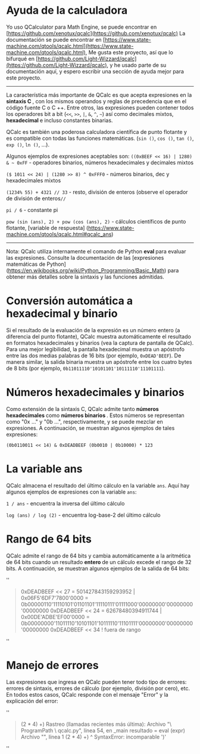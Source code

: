 # Ayuda de la calculadora

Yo uso QCalculator para Math Engine, se puede encontrar en
[https://github.com/xenotux/qcalc](https://github.com/xenotux/qcalc)
La documentación se puede encontrar en [https://www.state-machine.com/qtools/qcalc.html](https://www.state-machine.com/qtools/qcalc.html),
Me gusta este proyecto,
así que lo bifurqué en [https://github.com/Light-Wizzard/qcalc](https://github.com/Light-Wizzard/qcalc),
y he usado parte de su documentación aquí, y espero escribir una sección de ayuda mejor para este proyecto.

***

La característica más importante de QCalc es que acepta expresiones en la <b> sintaxis C </b>, con los mismos operandos y reglas de precedencia que en el código fuente C o C ++. Entre otros,
las expresiones pueden contener todos los operadores bit a bit (`<<`, `>>`, `|`, `&`, `^`, `~`) así como decimales mixtos,
<b> hexadecimal </b> e incluso constantes binarias.

QCalc es también una poderosa calculadora científica de punto flotante y es compatible con todas las funciones matemáticas.
(`sin ()`, `cos ()`, `tan ()`, `exp ()`, `ln ()`, ...).

Algunos ejemplos de expresiones aceptables son:
`((0xBEEF << 16) | 1280) & ~ 0xFF` - operadores binarios, números hexadecimales y decimales mixtos

`($ 1011 << 24) | (1280 >> 8) ^ 0xFFF0` - números binarios, dec y hexadecimales mixtos

`(1234% 55) + 4321 // 33` - resto, división de enteros (observe el operador de división de enteros` // `

`pi / 6` - constante pi

`pow (sin (ans), 2) + pow (cos (ans), 2)` - cálculos científicos de punto flotante,
[variable de respuesta] (https://www.state-machine.com/qtools/qcalc.html#qcalc_ans)

***

Nota: QCalc utiliza internamente el comando de Python <b> eval </b> para evaluar las expresiones.
Consulte la documentación de las [expresiones matemáticas de Python] (https://en.wikibooks.org/wiki/Python_Programming/Basic_Math)
para obtener más detalles sobre la sintaxis y las funciones admitidas.

# Conversión automática a hexadecimal y binario

Si el resultado de la evaluación de la expresión es un número entero (a diferencia del punto flotante),
QCalc muestra automáticamente el resultado en formatos hexadecimales y binarios (vea la captura de pantalla de QCalc).
Para una mejor legibilidad, la pantalla hexadecimal muestra un apóstrofo entre las dos medias palabras de 16 bits (por ejemplo, `0xDEAD'BEEF`).
De manera similar, la salida binaria muestra un apóstrofe entre los cuatro bytes de 8 bits (por ejemplo, `0b11011110'10101101'10111110'11101111`).

# Números hexadecimales y binarios

Como extensión de la sintaxis C, QCalc admite tanto <b> números hexadecimales </b> como <b> números binarios </b>.
Estos números se representan como "0x ..." y "0b ...", respectivamente,
y se puede mezclar en expresiones. A continuación, se muestran algunos ejemplos de tales expresiones:

`(0b0110011 << 14) & 0xDEADBEEF (0b0010 | 0b10000) * 123`


# La variable ans

QCalc almacena el resultado del último cálculo en la variable `ans`.
Aquí hay algunos ejemplos de expresiones con la variable `ans`:

`1 / ans` - encuentra la inversa del último cálculo

`log (ans) / log (2)` - encuentra log-base-2 del último cálculo

# Rango de 64 bits

QCalc admite el rango de 64 bits y cambia automáticamente a la aritmética de 64 bits cuando un resultado <b> entero </b> de un cálculo excede el rango de 32 bits.
A continuación, se muestran algunos ejemplos de la salida de 64 bits:

''
> 0xDEADBEEF << 27
= 501427843159293952 | 0x06F5'6DF7'7800'0000
= 0b00000110'11110101'01101101'11110111'01111000'00000000'00000000'00000000
> 0xDEADBEEF << 24
= 62678480394911744 | 0x00DE'ADBE'EF00'0000
= 0b00000000'11011110'10101101'10111110'11101111'00000000'00000000'00000000
> 0xDEADBEEF << 34
! fuera de rango
>
''

# Manejo de errores

Las expresiones que ingresa en QCalc pueden tener todo tipo de errores: errores de sintaxis,
errores de cálculo (por ejemplo, división por cero), etc.
En todos estos casos, QCalc responde con el mensaje "Error" y la explicación del error:

''
> (2 * 4) +)
Rastreo (llamadas recientes más última):
  Archivo "\ ProgramPath \ qcalc.py", línea 54, en _main
resultado = eval (expr)
  Archivo "<cadena>", línea 1
(2 * 4) +)
^
SyntaxError: incomparable ')'
>
''